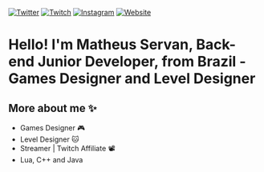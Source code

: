 [![Twitter](https://img.shields.io/badge/-Twitter-1A91DA?style=for-the-badge&logo=Twitter&logoColor=white)](https://twitter.com/_Math226)
[![Twitch](https://img.shields.io/badge/-Twitch-522D94?style=for-the-badge&logo=Twitch&logoColor=white)](https://www.twitch.tv/maattth)
[![Instagram](https://img.shields.io/badge/-Instagram-FD1D5B?style=for-the-badge&logo=Instagram&logoColor=white)](https://www.instagram.com/math226/)
[![Website](https://img.shields.io/badge/-Website-41A6B6?style=for-the-badge)](https://konect.gg/math226)

# Hello! I'm Matheus Servan, Back-end Junior Developer, from Brazil - Games Designer and Level Designer

## More about me ✨
- Games Designer 🎮
- Level Designer 🐱
- Streamer | Twitch Affiliate 📽️
- Lua, C++ and Java
